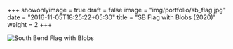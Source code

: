 +++
showonlyimage = true
draft = false
image = "img/portfolio/sb_flag.jpg"
date = "2016-11-05T18:25:22+05:30"
title = "SB Flag with Blobs (2020)"
weight = 2
+++

![South Bend Flag with Blobs][1]

[1]: /img/portfolio/sb-flag.png


